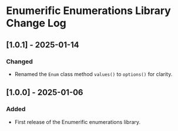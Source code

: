 # Enumerific Enumerations Library Change Log

## [1.0.1] - 2025-01-14
### Changed
- Renamed the `Enum` class method `values()` to `options()` for clarity.

## [1.0.0] - 2025-01-06
### Added
- First release of the Enumerific enumerations library.